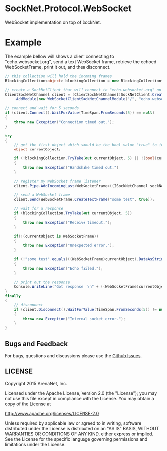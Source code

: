 SockNet.Protocol.WebSocket
=====
WebSocket implementation on top of SockNet.

Example
==========
The example bellow will shows a client connecting to "echo.websocket.org", send a text WebSocket frame, retrieve the echoed WebSocketFrame, print it out, and then disconnect.

```csharp
// this collection will hold the incoming frames
BlockingCollection<object> blockingCollection = new BlockingCollection<object>();

// create a SockNetClient that will connect to "echo.websocket.org" on port 80 and install the WebSocketClient module
ClientSockNetChannel client = (ClientSockNetChannel)SockNetClient.Create(new IPEndPoint(Dns.GetHostEntry("echo.websocket.org").AddressList[0], 80))
    .AddModule(new WebSocketClientSockNetChannelModule("/", "echo.websocket.org", (ISockNetChannel sockNetClient) => { blockingCollection.Add(true); }));

// connect and wait for 5 seconds
if (client.Connect().WaitForValue(TimeSpan.FromSeconds(5)) == null) 
{
    throw new Exception("Connection timed out.");
}

try
{
    // get the first object which should be the bool value "true" to indicate the established WebSocket connection
    object currentObject;

    if (!blockingCollection.TryTake(out currentObject, 5) || !(bool)currentObject)
    {
        throw new Exception("Handshake timed out.")
    }

    // register my WebSocket frame listener
    client.Pipe.AddIncomingLast<WebSocketFrame>((ISockNetChannel sockNetClient, ref WebSocketFrame data) => { blockingCollection.Add(data); });

    // send a WebSocket frame
    client.Send(WebSocketFrame.CreateTextFrame("some test", true));

    // wait for a response
    if (blockingCollection.TryTake(out currentObject, 5))
    {
        throw new Exception("Receive timeout.");
    }

    if(!(currentObject is WebSocketFrame))
    {
        throw new Exception("Unexpected error.");
    }

    if (!"some test".equals(((WebSocketFrame)currentObject).DataAsString))
    {
        throw new Exception("Echo failed.");
    }

    // print out the response
    Console.WriteLine("Got response: \n" + ((WebSocketFrame)currentObject).DataAsString);
} 
finally
{
    // disconnect
    if (client.Disconnect().WaitForValue(TimeSpan.FromSeconds(5)) != null)
    {
        throw new Exception("Internal socket error.");
    }
}
```

## Bugs and Feedback

For bugs, questions and discussions please use the [Github Issues](https://github.com/ArenaNet/SockNet/issues).

## LICENSE

Copyright 2015 ArenaNet, Inc.

Licensed under the Apache License, Version 2.0 (the "License");
you may not use this file except in compliance with the License.
You may obtain a copy of the License at

<http://www.apache.org/licenses/LICENSE-2.0>

Unless required by applicable law or agreed to in writing, software
distributed under the License is distributed on an "AS IS" BASIS,
WITHOUT WARRANTIES OR CONDITIONS OF ANY KIND, either express or implied.
See the License for the specific language governing permissions and
limitations under the License.
